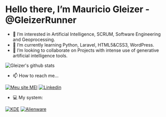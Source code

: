 # Hello there, I’m Mauricio Gleizer - @GleizerRunner
- 👀 I’m interested in Artificial Intelligence, SCRUM, Software Engineering and Geoprocessing.
- :abacus: I’m currently learning Python, Laravel, HTML5&CSS3, WordPress.
- :robot: I’m looking to collaborate on Projects with intense use of generative artificial intelligence tools.

![Gleizer's github stats](https://github-readme-stats.vercel.app/api?username=GleizerRunner&show_icons=false&theme=dark)

- 📫 How to reach me...

[![Meu site MEI](https://img.shields.io/badge/Meu%20Site%20MEI-GISMarxev-4f7782?style=for-the-badge&logo=wordpress)](https://gismarxev.com)
[![Linkedin](https://img.shields.io/badge/-LinkedIn-blue?style=for-the-badge&labelColor=blue&logo=Linkedin&logoColor=white)](https://www.linkedin.com/in/gleizer/)

- :computer: My system:

[![KDE](https://img.shields.io/badge/I%20love%20KDENeon-4f7782?style=for-the-badge&labelColor=1cb398&logo=kde&logoColor=white)](https://neon.kde.org)
[![Alienware](https://img.shields.io/badge/Using%20Dell%20AlienWare-4f7782?style=for-the-badge&labelColor=1cb398&logo=alienware&logoColor=white)](https://www.amazon.com.br/Notebook-Dell-Alienware-Area-51m-51MR2-A30B/dp/B08L5MWB5D)

<!---
GleizerRunner/GleizerRunner is a ✨ special ✨ repository because its `README.md` (this file) appears on your GitHub profile.
You can click the Preview link to take a look at your changes.
--->
